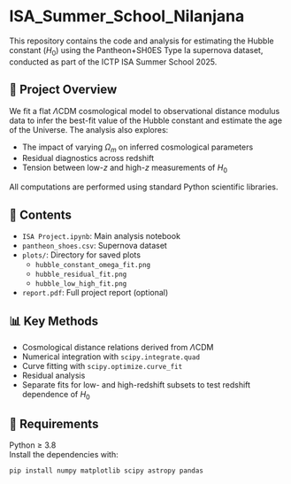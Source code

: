 # ISA_Summer_School_Nilanjana

This repository contains the code and analysis for estimating the Hubble constant ($H_0$) using the Pantheon+SH0ES Type Ia supernova dataset, conducted as part of the ICTP ISA Summer School 2025.

## 🧪 Project Overview

We fit a flat $\Lambda$CDM cosmological model to observational distance modulus data to infer the best-fit value of the Hubble constant and estimate the age of the Universe. The analysis also explores:

- The impact of varying $\Omega_m$ on inferred cosmological parameters
- Residual diagnostics across redshift
- Tension between low-$z$ and high-$z$ measurements of $H_0$

All computations are performed using standard Python scientific libraries.

## 📁 Contents

- `ISA Project.ipynb`: Main analysis notebook
- `pantheon_shoes.csv`: Supernova dataset
- `plots/`: Directory for saved plots
    - `hubble_constant_omega_fit.png`
    - `hubble_residual_fit.png`
    - `hubble_low_high_fit.png`
- `report.pdf`: Full project report (optional)

## 📊 Key Methods

- Cosmological distance relations derived from $\Lambda$CDM
- Numerical integration with `scipy.integrate.quad`
- Curve fitting with `scipy.optimize.curve_fit`
- Residual analysis
- Separate fits for low- and high-redshift subsets to test redshift dependence of $H_0$

## 🔧 Requirements

Python ≥ 3.8  
Install the dependencies with:

```bash
pip install numpy matplotlib scipy astropy pandas
